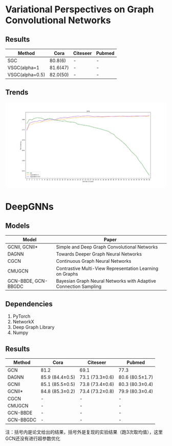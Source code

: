 # Variational Perspectives on Graph Convolutional Networks
## Results
| Method | Cora | Citeseer | Pubmed |
| --- | --- | --- | --- |
| SGC | 80.8(6) | - | - |
| VSGC(alpha=1 | 81.6(47) | - | - |
| VSGC(alpha=0.5) | 82.0(50) | - | - |
## Trends
![image](https://github.com/lt610/DeepGNNS/blob/master/result/images/sgc.png)
# DeepGNNs
## Models

| Model | Paper |
| --- | --- |
| GCNII, GCNII\* | Simple and Deep Graph Convolutional Networks |
| DAGNN | Towards Deeper Graph Neural Networks |
| CGCN | Continuous Graph Neural Networks |
| CMUGCN | Contrastive Multi-View Representation Learning on Graphs |
| GCN-BBDE, GCN-BBGDC | Bayesian Graph Neural Networks with Adaptive Connection Sampling |
## Dependencies

1. PyTorch
2. NetworkX
3. Deep Graph Library
4. Numpy

## Results

| Method | Cora | Citeseer | Pubmed |
| --- | --- | --- | --- |
| GCN | 81.2 | 69.1 | 77.3 |
| DAGNN | 85.9 (84.4±0.5) | 73.1 (73.3±0.6) | 80.6 (80.5±1.7) |
| GCNII | 85.1 (85.5±0.5) | 73.8 (73.4±0.6) | 80.3 (80.3±0.4) |
| GCNII* | 84.8 (85.3±0.2) | 73.4 (73.2±0.8) | 79.9 (80.3±0.4) |
| CGCN | - | - | - |
| CMUGCN | - | - | - |
| GCN-BBDE | - | - | - |
| GCN-BBGDC | - | - | - |

注：括号内是论文给出的结果，括号外是复现的实验结果（跑3次取均值），这里GCN还没有进行超参数优化
